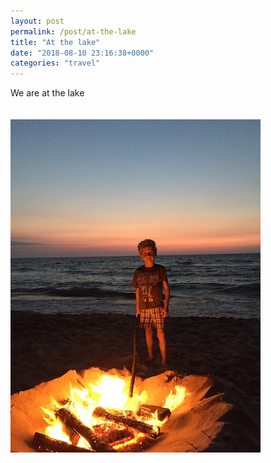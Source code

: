 ```yaml
---
layout: post
permalink: /post/at-the-lake
title: "At the lake"
date: "2018-08-10 23:16:38+0000"
categories: "travel"
---
```


We are at the lake


<div class="row" style="padding-top:20px;padding-bottom:20px;">
<div class="col-md-1"></div>
<div class="col-md-10">
  <img src="/img/blog/lagerfeuer.jpg"/>
</div>
<div class="col-md-1"></div>
</div>



